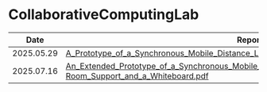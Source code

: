 # CollaborativeComputingLab
| Date | Report |
|---|---|
| 2025.05.29 |[A_Prototype_of_a_Synchronous_Mobile_Distance_Learning_System_Using_RTMP_and_STOMP.pdf](/Docs/20250529_A_Prototype_of_a_Synchronous_Mobile_Distance_Learning_System_Using_RTMP_and_STOMP/A_Prototype_of_a_Synchronous_Mobile_Distance_Learning_System_Using_RTMP_and_STOMP.pdf)|
| 2025.07.16 |[An_Extended_Prototype_of_a_Synchronous_Mobile_Distance_Learning_System_with_Multi-Room_Support_and_a_Whiteboard.pdf](/Docs/20250716_An_Extended_Prototype_of_a_Synchronous_Mobile_Distance_Learning_System_with_Multi-Room_Support_and_a_Whiteboard/An_Extended_Prototype_of_a_Synchronous_Mobile_Distance_Learning_System_with_Multi-Room_Support_and_a_Whiteboard.pdf)|
